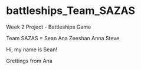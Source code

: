 battleships_Team_SAZAS
======================

Week 2 Project - Battleships Game

Team SAZAS = Sean Ana Zeeshan Anna Steve

Hi, my name is Sean!

Grettings from Ana